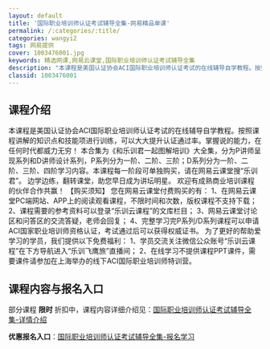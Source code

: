 ```yaml
---
layout: default
title: '国际职业培训师认证考试辅导全集-网易精品单课'
permalink: /:categories/:title/
categories: wangyi2
tags: 网易提供
cover: 1003476001.jpg
keywords: 精选网课,网易云课堂,国际职业培训师认证考试辅导全集
description: "本课程是美国认证协会ACI国际职业培训师认证考试的在线辅导自学教程。按照课程讲解的知识点和技能项进行训练，可以大大提升认证通过率。掌握说的能力，在任何时代都威力无穷！本合集为《和乐训君一起图"
classid: 1003476001
---
```


## 课程介绍

本课程是美国认证协会ACI国际职业培训师认证考试的在线辅导自学教程。按照课程讲解的知识点和技能项进行训练，可以大大提升认证通过率。掌握说的能力，在任何时代都威力无穷！
本合集为《和乐训君一起图解培训》大全集，分为P讲师呈现系列和D讲师设计系列，P系列分为一阶、二阶、三阶；D系列分为一阶、二阶、三阶、四阶学习内容。本课程每一阶段可单独购买，请在网易云课堂搜“乐训君”。
边学边练，翻转课堂，助您早日成为讲坛明星。
欢迎有成熟商业培训课程的伙伴合作共赢！
【购买须知】
您在网易云课堂付费购买的有：
1、在网易云课堂PC端网站、APP上的阅读观看课程，不限时间和次数，版权课程不支持下载；
2、课程需要的参考资料可以登录“乐训云课程”的文库栏目；
3、网易云课堂讨论区和问答区的交流答疑，老师会回复；
4、完整学习完P系列/D系列课程可以申请ACI国家职业培训师资格认证，考试通过后可以获得权威证书。
为了更好的帮助爱学习的学员，我们提供以下免费福利：
1、学员交流关注微信公众账号“乐训云课程”在下方导航进入“乐训飞鹰旅”直播间；
2、在线学习不提供课程PPT课件，需要课件请参加在上海举办的线下ACI国际职业培训师特训营。

## 课程内容与报名入口

部分课程 **限时** 折扣中，课程内容详细介绍见：[国际职业培训师认证考试辅导全集-详情介绍](https://study.163.com/course/introduction/1003476001.htm?share=1&shareId=1025206652&utm_campaign=share&utm_medium=iphoneShare&utm_source=&utm_u=1025206652)

**优惠报名入口**：[国际职业培训师认证考试辅导全集-报名学习](https://study.163.com/course/introduction/1003476001.htm?share=1&shareId=1025206652&utm_campaign=share&utm_medium=iphoneShare&utm_source=&utm_u=1025206652)

